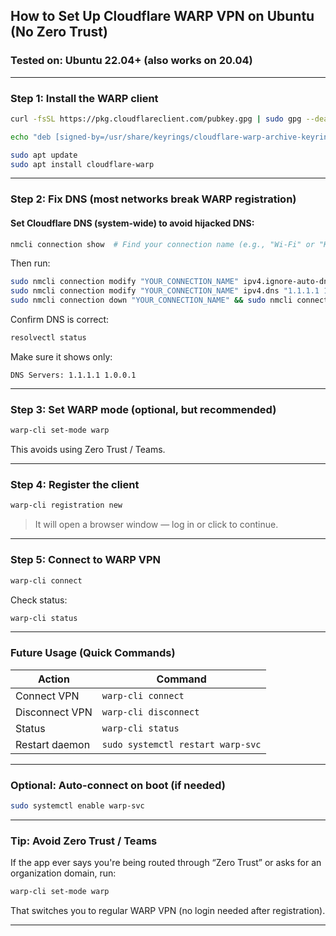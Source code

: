 ## How to Set Up Cloudflare WARP VPN on Ubuntu (No Zero Trust)

### Tested on: Ubuntu 22.04+ (also works on 20.04)

---

### Step 1: Install the WARP client

```bash
curl -fsSL https://pkg.cloudflareclient.com/pubkey.gpg | sudo gpg --dearmor -o /usr/share/keyrings/cloudflare-warp-archive-keyring.gpg

echo "deb [signed-by=/usr/share/keyrings/cloudflare-warp-archive-keyring.gpg] https://pkg.cloudflareclient.com/ $(lsb_release -cs) main" | sudo tee /etc/apt/sources.list.d/cloudflare-client.list

sudo apt update
sudo apt install cloudflare-warp
```

---

### Step 2: Fix DNS (most networks break WARP registration)

#### Set Cloudflare DNS (system-wide) to avoid hijacked DNS:

```bash
nmcli connection show  # Find your connection name (e.g., "Wi-Fi" or "KIIT-WIFI-NET.")
```

Then run:

```bash
sudo nmcli connection modify "YOUR_CONNECTION_NAME" ipv4.ignore-auto-dns yes
sudo nmcli connection modify "YOUR_CONNECTION_NAME" ipv4.dns "1.1.1.1 1.0.0.1"
sudo nmcli connection down "YOUR_CONNECTION_NAME" && sudo nmcli connection up "YOUR_CONNECTION_NAME"
```

Confirm DNS is correct:

```bash
resolvectl status
```

Make sure it shows only:

```
DNS Servers: 1.1.1.1 1.0.0.1
```

---

### Step 3: Set WARP mode (optional, but recommended)

```bash
warp-cli set-mode warp
```

This avoids using Zero Trust / Teams.

---

### Step 4: Register the client

```bash
warp-cli registration new
```

> It will open a browser window — log in or click to continue.

---

### Step 5: Connect to WARP VPN

```bash
warp-cli connect
```

Check status:

```bash
warp-cli status
```

---

### Future Usage (Quick Commands)

| Action         | Command                           |
| -------------- | --------------------------------- |
| Connect VPN    | `warp-cli connect`                |
| Disconnect VPN | `warp-cli disconnect`             |
| Status         | `warp-cli status`                 |
| Restart daemon | `sudo systemctl restart warp-svc` |

---

### Optional: Auto-connect on boot (if needed)

```bash
sudo systemctl enable warp-svc
```

---

### Tip: Avoid Zero Trust / Teams

If the app ever says you're being routed through “Zero Trust” or asks for an organization domain, run:

```bash
warp-cli set-mode warp
```

That switches you to regular WARP VPN (no login needed after registration).

---
